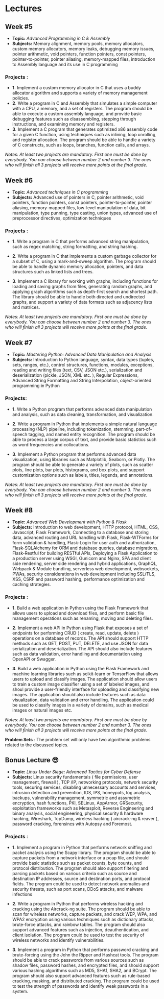 # Lectures

## Week #5 

* **Topic:** *Advanced Programming in C & Assembly*
* **Subjects:** Memory alignment, memory pools, memory allocators, custom memory allocators, memory leaks, debugging memory issues, pointer arithmetic, void pointers, function pointers, const pointers, pointer-to-pointer, pointer aliasing, memory-mapped files, introduction to Assembly language and its use in C programming

### Projects :

* **1.** Implement a custom memory allocator in C that uses a buddy allocator algorithm and supports a variety of memory management policies.
* **2.** Write a program in C and Assembly that simulates a simple computer with a CPU, a memory, and a set of registers. The program should be able to execute a custom assembly language, and provide basic debugging features such as disassembling, stepping through instructions, and examining memory and registers.
* **3.** Implement a C program that generates optimized x86 assembly code for a given C function, using techniques such as inlining, loop unrolling, and register allocation. The program should be able to handle a variety of C constructs, such as loops, branches, function calls, and arrays.

*Notes: At least two projects are mandatory. First one must be done by everybody. You can choose between number 2 and number 3. The ones who will finish all 3 projects will receive more points at the final grade.*

## Week #6 
* **Topic:** *Advanced techniques in C programming*
* **Subjects:** Advanced use of pointers in C, pointer arithmetic, void pointers, function pointers, const pointers, pointer-to-pointer, pointer aliasing, memory-mapped files, low-level manipulation of data, bit manipulation, type punning, type casting, union types, advanced use of preprocessor directives, optimization techniques

### Projects : 
* **1.** Write a program in C that performs advanced string manipulation, such as regex matching, string formatting, and string hashing.

* **2.** Write a program in C that implements a custom garbage collector for a subset of C, using a mark-and-sweep algorithm. The program should be able to handle dynamic memory allocation, pointers, and data structures such as linked lists and trees.
* **3.** Implement a C library for working with graphs, including functions for loading and saving graphs from files, generating random graphs, and applying graph algorithms such as depth-first search and shortest path. The library should be able to handle both directed and undirected graphs, and support a variety of data formats such as adjacency lists and matrices.

*Notes: At least two projects are mandatory. First one must be done by everybody. You can choose between number 2 and number 3. The ones who will finish all 3 projects will receive more points at the final grade.*

## Week #7
* **Topic:** *Mastering Python: Advanced Data Manipulation and Analysis*
* **Subjects:** Introduction to Python language, syntax, data types (tuples, sets, ranges, etc.), control structures, functions, modules, exceptions, reading and writing files (text, CSV, JSON etc.), serialization and deserialization (pickle, JSON, XML etc. ), Regular Expressions, Advanced String Formatting and String Interpolation, object-oriented programming in Python

### Projects:
* **1.** Write a Python program that performs advanced data manipulation and analysis, such as data cleaning, transformation, and visualization.


* **2.** Write a program in Python that implements a simple natural language processing (NLP) pipeline, including tokenization, stemming, part-of-speech tagging, and named entity recognition. The program should be able to process a large corpus of text, and provide basic statistics such as word frequencies and collocations.


* **3.** Implement a Python program that performs advanced data visualization, using libraries such as Matplotlib, Seaborn, or Plotly. The program should be able to generate a variety of plots, such as scatter plots, line plots, bar plots, histograms, and box plots, and support customization options such as labels, titles, legends, and annotations.

*Notes: At least two projects are mandatory. First one must be done by everybody. You can choose between number 2 and number 3. The ones who will finish all 3 projects will receive more points at the final grade.*


## Week #8
* **Topic:** *Advanced Web Development with Python & Flask*
* **Subjects:** Introduction to web development, HTTP protocol, HTML, CSS, Javascript, Flask Framework, Connecting to a database and storing data, advanced routing and URL handling with Flask, Flask-WTForms for form validation & handling, Flask-Login for user auth and authorization, Flask-SQLAlchemy for ORM and database queries, database migrations, Flask-Restful for building RESTful APIs, Deploying a Flask Application to a production server using WSGI, Gunicorn and Nginx, SPA and client side rendering, server side rendering and hybrid applications, GraphQL, Webpack & Module bundling, serverless web development, websockets, PWAs, security considerations in web development including SSL/TLS, XSS, CSRF and password hashing, performance optimization and caching strategies.

### Projects :
* **1.** Build a web application in Python using the Flask Framework that allows users to upload and download files, and perform basic file management operations such as renaming, moving and deleting files.

* **2.** Implement a web API in Python using Flask that exposes a set of endpoints for performing CRUD ( create, read, update, delete ) operations on a database of records. The API should support HTTP methods such as GET, POST, PUT, DELETE, and use JSON for data serialization and deserialization. The API should also include features such as data validation, error handling and documentation using OpenAPI or Swagger. 

* **3.** Build a web application in Python using the Flask Framework and machine learning libraries such as scikit-learn or TensorFlow that allows users to upload and classify images. The application should allow users to train a custom image classifier using a set of labeled images, and shoul provide a user-friendly interface for uploading and classifying new images. The application should also include features such as data visualization, data validation and error handling. The application could be used to classify images in a variety of domains, such as medical images or natural images etc.

*Notes: At least two projects are mandatory. First one must be done by everybody. You can choose between number 2 and number 3. The ones who will finish all 3 projects will receive more points at the final grade.*


**Problem Sets** : The problem set will only have two algorithmic problems related to the discussed topics.

## Bonus Lecture 😎

* **Topic:** *Linux Under Siege: Advanced Tactics for Cyber Defense*
* **Subjects:** Linux security fundamentals ( file permissions, user management, firewall ), TCP /IP, networking protocols, network security tools, securing services, disabling unnecessary accounts and services, intrusion detection and prevention, IDS, IPS, honeypots, log analysis, backups, vulnerability management, symmetric and assymetric encryption, hash functions, PKI, SELinux, AppArmor, GRSecurity, exploitation frameworks such as Metasploit, Reverse Engineering and binary analysis, social engineering, physical security & hardware hacking, Wireshark, TcpDump, wireless hacking ( aircrack-ng & reaver ), password cracking, forensincs with Autopsy and Foremost.

### Projects :

* **1.** Implement a program in Python that performs network sniffing and packet analysis using the Scapy library. The program should be able to capture packets from a network interface or a pcap file, and should provide basic statistics such as packet counts, byte counts, and protocol distribution. The program should also support filtering and parsing packets based on various criteria such as source and destination IP addresses, source and destination ports, and protocol fields. The program could be used to detect network anomalies and security threats, such as port scans, DDoS attacks, and malware infections

* **2.** Write a program in Python that performs wireless hacking and cracking using the Aircrack-ng suite. The program should be able to scan for wireless networks, capture packets, and crack WEP, WPA, and WPA2 encryption using various techniques such as dictionary attacks, brute-force attacks, and rainbow tables. The program should also support advanced features such as injection, deauthentication, and client isolation. The program could be used to test the security of wireless networks and identify vulnerabilities.

* **3.** Implement a program in Python that performs password cracking and brute-forcing using the John the Ripper and Hashcat tools. The program should be able to crack passwords from various sources such as shadow files, password hashes, and encrypted files, and should support various hashing algorithms such as MD5, SHA1, SHA2, and BCrypt. The program should also support advanced features such as rule-based cracking, masking, and distributed cracking. The program could be used to test the strength of passwords and identify weak passwords in a system.

